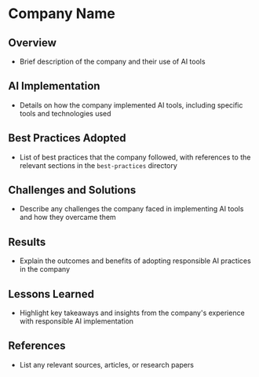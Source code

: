 # Company Name

## Overview

- Brief description of the company and their use of AI tools

## AI Implementation

- Details on how the company implemented AI tools, including specific tools and technologies used

## Best Practices Adopted

- List of best practices that the company followed, with references to the relevant sections in the `best-practices` directory

## Challenges and Solutions

- Describe any challenges the company faced in implementing AI tools and how they overcame them

## Results

- Explain the outcomes and benefits of adopting responsible AI practices in the company

## Lessons Learned

- Highlight key takeaways and insights from the company's experience with responsible AI implementation

## References

- List any relevant sources, articles, or research papers
